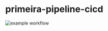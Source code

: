 # primeira-pipeline-cicd

![example workflow](https://github.com/diogofiaminghi/devops-pro-primeira-pipeline-cicd/actions/workflows/main.yml/badge.svg)
